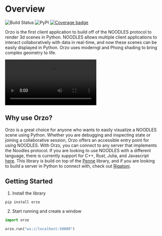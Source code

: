 # Overview

![Build Status](https://github.com/InsightCenterNoodles/Orzo/workflows/CI/badge.svg)
![PyPI](https://img.shields.io/pypi/v/Orzo)
[![Coverage badge](https://img.shields.io/endpoint?url=https://raw.githubusercontent.com/InsightCenterNoodles/Orzo/python-coverage-comment-action-data/endpoint.json&color=red)](https://htmlpreview.github.io/?https://github.com/InsightCenterNoodles/Penne/blob/python-coverage-comment-action-data/htmlcov/index.html)

Orzo is the first client application to build off of the NOODLES protocol to render 3d scenes in Python. NOODLES allows multiple client
applications to interact collaboratively with data in real-time, and now these scenes can be easily displayed in Python.
Orzo uses moderngl and Phong shading to bring complex geometry to life.

<video autoplay loop src="assets/demo.mov">  video </video> 


## Why use Orzo?

Orzo is a great choice for anyone who wants to easily visualize a NOODLES scene using Python. Whether you are debugging
and inspecting state or joining a collaborative session, Orzo offers an accessible entry point for using NOODLES.
With Orzo, you can connect to any server that implements the Noodles protocol. If you are looking to use NOODLES with 
a different language, there is currently support for C++, Rust, 
Julia, and Javascript [here](https://github.com/InsightCenterNoodles/). This library is build on top of the 
[Penne](https://insightcenternoodles.github.io/Penne/) library, and if you are looking to build a server in Python
to connect with, check out [Rigatoni](https://insightcenternoodles.github.io/Rigatoni/).

## Getting Started
1. Install the library
```bash
pip install orzo
```
2. Start running and create a window
```python
import orzo

orzo.run("ws://localhost:50000")

```